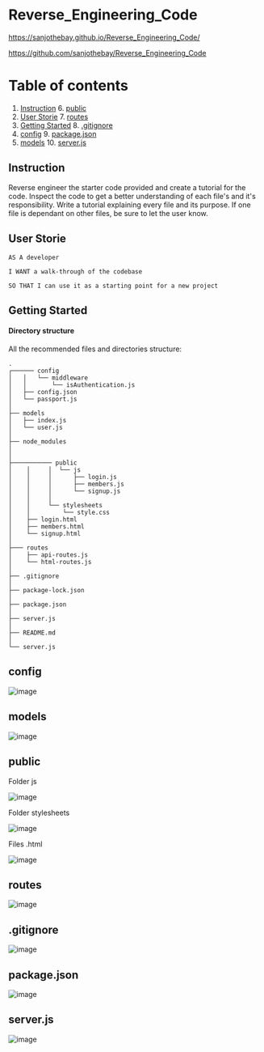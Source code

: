 # Reverse_Engineering_Code

https://sanjothebay.github.io/Reverse_Engineering_Code/

https://github.com/sanjothebay/Reverse_Engineering_Code

# Table of contents

1. [Instruction](#Instruction)                6. [public](#public)
2. [User Storie](#User_Storie)                7. [routes](#routes)
3. [Getting Started](#Getting_Started)        8. [.gitignore](#.gitignore)
4. [config](#config)                          9. [package.json](#package.json)
5. [models](#models)                         10. [server.js](#server.js)



## Instruction <a name="Instruction"></a>

Reverse engineer the starter code provided and create a tutorial for the code.
Inspect the code to get a better understanding of each file's and it's responsibility.
Write a tutorial explaining every file and its purpose. If one file is dependant on other files, be sure to let the user know.

## User Storie <a name="User_Storie"></a>

```
AS A developer

I WANT a walk-through of the codebase

SO THAT I can use it as a starting point for a new project

```



## Getting Started <a name="Getting_Started"></a>

#### Directory structure

All the recommended files and directories structure:

```
.
┌────── config
│   │   └── middleware
│   │       └── isAuthentication.js
│   ├── config.json
│   └── passport.js
│ 
├── models
│   ├── index.js
│   └── user.js
│ 
├── node_modules
│ 
│
├─────────── public
│    │     │  └── js
│    │     │      ├── login.js
│    │     │      ├── members.js
│    │     │      └── signup.js
│    │     │
│    │     └── stylesheets
│    │         └── style.css
│    ├── login.html
│    ├── members.html
│    └── signup.html
│
├─── routes
│    ├── api-routes.js
│    └── html-routes.js
│    
├── .gitignore
│
├── package-lock.json
│
├── package.json
│
├── server.js
│
├── README.md
│
└── server.js

```





## config <a name="config"></a>

![image](https://user-images.githubusercontent.com/67298961/105268545-0db2bf80-5b58-11eb-9433-41b409a2ae28.png)




## models <a name="models"></a>

![image](https://user-images.githubusercontent.com/67298961/105268254-7a798a00-5b57-11eb-9ca1-d2fe64609297.png)



## public <a name="public"></a>

Folder js

![image](https://user-images.githubusercontent.com/67298961/105268833-7dc14580-5b58-11eb-907c-410b6e9b20a6.png)

Folder stylesheets

![image](https://user-images.githubusercontent.com/67298961/105268970-b95c0f80-5b58-11eb-8e77-2d4ef02f8bf1.png)

Files .html

![image](https://user-images.githubusercontent.com/67298961/105269152-0213c880-5b59-11eb-9ce2-724c801146b1.png)




## routes <a name="routes"></a>

![image](https://user-images.githubusercontent.com/67298961/105269252-2ec7e000-5b59-11eb-93e6-73de8698b9be.png)



## .gitignore <a name=".gitignore"></a>

![image](https://user-images.githubusercontent.com/67298961/105269306-469f6400-5b59-11eb-9e87-21fbd6c79ed8.png)



## package.json <a name="package.json"></a>


![image](https://user-images.githubusercontent.com/67298961/105269381-65055f80-5b59-11eb-9f1e-d337ce77671d.png)



## server.js <a name="server.js"></a>

![image](https://user-images.githubusercontent.com/67298961/105269430-85cdb500-5b59-11eb-85c5-72500ce10197.png)


